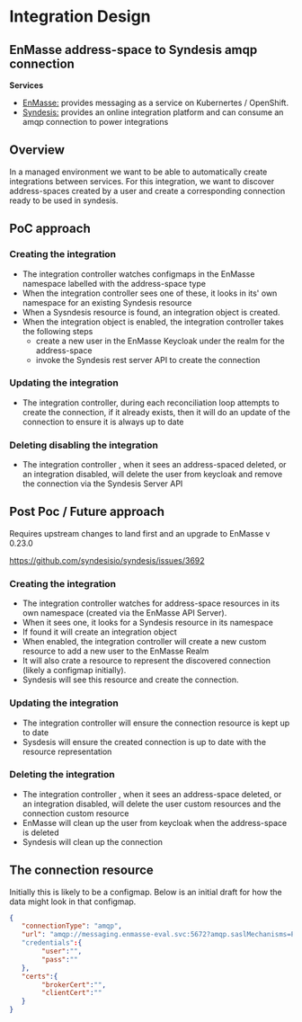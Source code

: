 # Integration Design

## EnMasse address-space to Syndesis amqp connection

**Services**

- [EnMasse:](http://enmasse.io/) provides messaging as a service on Kubernertes / OpenShift.
- [Syndesis:](https://syndesis.io/) provides an online integration platform and can consume an amqp connection to power integrations


## Overview

In a managed environment we want to be able to automatically create integrations between services. For this integration, we want
to discover address-spaces created by a user and create a corresponding connection ready to be used in syndesis. 

## PoC approach 

### Creating the integration

- The integration controller watches configmaps in the EnMasse namespace labelled with the address-space type
- When the integration controller sees one of these, it looks in its' own namespace for an existing Syndesis resource
- When a Sysndesis resource is found, an integration object is created.
- When the integration object is enabled, the integration controller takes the following steps
    - create a new user in the EnMasse Keycloak under the realm for the address-space
    - invoke the Syndesis rest server API to create the connection


### Updating the integration

- The integration controller, during each reconciliation loop attempts to create the connection, if it already exists, then it will do an update of the connection to ensure it is always up to date

### Deleting disabling the integration

- The integration controller , when it sees an address-spaced deleted, or an integration disabled, will delete the user from keycloak and remove the connection via the Syndesis Server API    

## Post Poc / Future approach
Requires upstream changes to land first and an upgrade to EnMasse v 0.23.0

https://github.com/syndesisio/syndesis/issues/3692

### Creating the integration
- The integration controller watches for address-space resources in its own namespace (created via the EnMasse API Server). 
- When it sees one, it looks for a Syndesis resource in its namespace
- If found it will create an integration object
- When enabled, the integration controller will create a new custom resource to add a new user to the EnMasse Realm
- It will also crate a resource to represent the discovered connection (likely a configmap initially).
- Syndesis will see this resource and create the connection.

### Updating the integration
- The integration controller will ensure the connection resource is kept up to date
- Sysdesis will ensure the created connection is up to date with the resource representation


### Deleting the integration
- The integration controller , when it sees an address-space deleted, or an integration disabled, will delete the user custom resources and the connection custom resource
- EnMasse will clean up the user from keycloak when the address-space is deleted
- Syndesis will clean up the connection 

## The connection resource

Initially this is likely to be a configmap. Below is an initial draft for how the data might look in that configmap.

```json 
{
   "connectionType": "amqp",
   "url": "amqp://messaging.enmasse-eval.svc:5672?amqp.saslMechanisms=PLAIN"
   "credentials":{
        "user":"",
        "pass":""
   },
   "certs":{
        "brokerCert":"",
        "clientCert":""
   }
}
```

